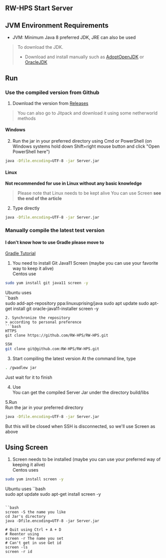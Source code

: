 ## RW-HPS Start Server
## JVM Environment Requirements
- JVM: Minimum Java 8 preferred JDK, JRE can also be used

> To download the JDK.
> - Download and install manually such as [AdoptOpenJDK](https://adoptopenjdk.net/) or [OracleJDK](https://www.oracle.com/java/technologies/javase-downloads.html)

## Run
### Use the compiled version from Github
1. Download the version from [Releases](https://github.com/RW-HPS/RW-HPS/releases)
> You can also go to Jitpack and download it using some netherworld methods

#### Windows
2. Run the jar in your preferred directory using Cmd or PowerShell (on Windows systems hold down Shift+right mouse button and click "Open PowerShell here")
```bash
java -Dfile.encoding=UTF-8 -jar Server.jar
```

#### Linux
**Not recommended for use in Linux without any basic knowledge**
> Please note that Linux needs to be kept alive You can use Screen **see the end of the article**

2. Type directly
```bash
java -Dfile.encoding=UTF-8 -jar Server.jar
```

### Manually compile the latest test version
#### I don't know how to use Gradle please move to
[Gradle Tutorial](Gradle.md)

1. You need to install Git Java11 Screen (maybe you can use your favorite way to keep it alive)      
   Centos use
```bash  
sudo yum install git java11 screen -y
```
Ubuntu uses  
``bash  
sudo add-apt-repository ppa:linuxuprising/java
sudo apt update
sudo apt-get install git oracle-java11-installer screen -y
```
2. Synchronize the repository
> according to personal preference  
```bash
HTTPS  
git clone https://github.com/RW-HPS/RW-HPS.git
``` 
```bash  
SSH
git clone git@github.com:RW-HPS/RW-HPS.git  
```
3. Start compiling the latest version
   At the command line, type
```bash
. /gwadlew jar
```
Just wait for it to finish

4. Use  
   You can get the compiled Server Jar under the directory build/libs

5.Run  
Run the jar in your preferred directory
```bash
java -Dfile.encoding=UTF-8 -jar Server.jar
```
But this will be closed when SSH is disconnected, so we'll use Screen as above


## Using Screen
1. Screen needs to be installed (maybe you can use your preferred way of keeping it alive)      
   Centos uses
```bash  
sudo yum install screen -y
```
Ubuntu uses
``bash  
sudo apt update
sudo apt-get install screen -y
```

``bash
screen -S the name you like
cd Jar's directory
java -Dfile.encoding=UTF-8 -jar Server.jar

# Quit using Ctrl + A + D
# Reenter using
screen -r The name you set
# Can't get in use Get id
screen -ls
screen -r id
```